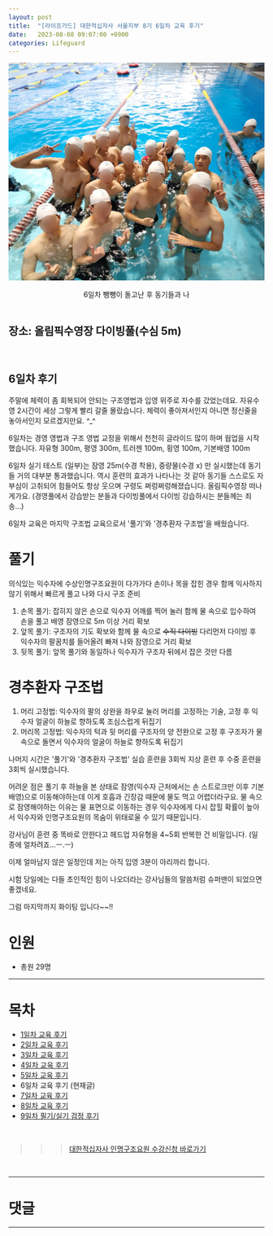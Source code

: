 ```yaml
---
layout: post
title:  "[라이프가드] 대한적십자사 서울지부 8기 6일차 교육 후기"
date:   2023-08-08 09:07:00 +0900
categories: Lifeguard
---
```


![6일차 뺑뺑이 돌고난 후 동기들과 나](https://github.com/neoroman/neoroman.github.io/raw/main/_images/lifeguard/Lifeguard-day6.jpg)
<center>6일차 뺑뺑이 돌고난 후 동기들과 나</center>

<BR />

## 장소: 올림픽수영장 다이빙풀(수심 5m)

<BR />

## 6일차 후기
주말에 체력이 좀 회복되어 안되는 구조영법과 입영 위주로 자수를 갔었는데요.
자유수영 2시간이 세상 그렇게 빨리 갈줄 몰랐습니다.
체력이 좋아져서인지 아니면 정신줄을 놓아서인지 모르겠지만요. ^_^

6일차는 경영 영법과 구조 영법 교정을 위해서 천천히 글라이드 많이 하며 웝업을 시작했습니다.
자유형 300m, 평영 300m, 트러젠 100m, 횡영 100m, 기본배영 100m

6일차 실기 테스트 (일부)는 잠영 25m(수경 착용), 중량물(수경 x) 만 실시했는데 동기들 거의 대부분 통과했습니다.
역시 훈련의 효과가 나타나는 것 같아 동기들 스스로도 자부심이 고취되어 힘들어도 항상 웃으며 구령도 쩌렁쩌렁해졌습니다.
올림픽수영장 떠나게가요. (경영풀에서 강습받는 분들과 다이빙풀에서 다이빙 강습하시는 분들께는 죄송...)

6일차 교육은 마지막 구조법 교육으로서 '풀기'와 '경추환자 구조법'을 배웠습니다.

# 풀기
의식있는 익수자에 수상인명구조요원이 다가가다 손이나 목을 잡힌 경우 함께 익사하지 않기 위해서 빠르게 풀고 나와 다시 구조 준비
1. 손목 풀기: 잡히지 않은 손으로 익수자 어깨를 찍어 눌러 함께 물 속으로 입수하여 손을 풀고 배영 잠영으로 5m 이상 거리 확보
2. 앞목 풀기: 구조자의 기도 확보와 함께 물 속으로 ~~수직 다이빙~~ 다리먼저 다이빙 후 익수자의 팔꿈치를 들어올려 빠져 나와 잠영으로 거리 확보
3. 뒷목 풀기: 앞목 풀기와 동일하나 익수자가 구조자 뒤에서 잡은 것만 다름

# 경추환자 구조법
1. 머리 고정법: 익수자의 팔의 상완을 좌우로 눌러 머리를 고정하는 기술, 고정 후 익수자 얼굴이 하늘로 향하도록 조심스럽게 뒤집기
2. 머리목 고정법: 익수자의 턱과 뒷 머리를 구조자의 양 전완으로 고정 후 구조자가 물속으로 돌면서 익수자의 얼굴이 하늘로 향하도록 뒤집기

나머지 시간은 '풀기'와 '경추환자 구조법' 실습 훈련을 3회씩 지상 훈련 후 수중 훈련을 3회씩 실시했습니다.

어려운 점은 풀기 후 하늘을 본 상태로 잠영(익수자 근처에서는 손 스트로크만 이후 기본 배영)으로 이동해야하는데
이게 호흡과 긴장감 때문에 물도 먹고 어렵더라구요.
물 속으로 잠영해야하는 이유는 물 표면으로 이동하는 경우 익수자에게 다시 잡힐 확률이 높아서
익수자와 인명구조요원의 목숨이 위태로울 수 있기 때문입니다.

강사님이 훈련 중 똑바로 안한다고 헤드업 자유형을 4~5회 반복한 건 비밀입니다. (일종에 얼차려죠...ㅡ.ㅡ)

이제 얼마남지 않은 일정인데 저는 아직 입영 3분이 아리까리 합니다.

시험 당일에는 다들 초인적인 힘이 나오더라는 강사님들의 말씀처럼 슈퍼맨이 되었으면 좋겠네요.

그럼 마지막까지 화이팅 입니다~~!!




# 인원
 - 총원 29명


---
# 목차
- [1일차 교육 후기][day-1]
- [2일차 교육 후기][day-2]
- [3일차 교육 후기][day-3]
- [4일차 교육 후기][day-4]
- [5일차 교육 후기][day-5]
- 6일차 교육 후기 (현재글)
- [7일차 교육 후기][day-7]
- [8일차 교육 후기][day-8]
- [9일차 필기/실기 검정 후기][day-9]


<BR />

>>> [대한적십자사 인명구조요원 수강신청 바로가기][redcross]
<BR />

---

# 댓글
<script src="https://utteranc.es/client.js"
        repo="neoroman/neoroman.github.io"
        issue-term="pathname"
        label="utterances"
        theme="github-light"
        crossorigin="anonymous"
        async>
</script>

---

[day-1]: /RedCross-Lifeguard-day1
[day-2]: /RedCross-Lifeguard-day2
[day-3]: /RedCross-Lifeguard-day3
[day-4]: /RedCross-Lifeguard-day4
[day-5]: /RedCross-Lifeguard-day5
[day-6]: /RedCross-Lifeguard-day6
[day-7]: /RedCross-Lifeguard-day7
[day-8]: /RedCross-Lifeguard-day8
[day-9]: /RedCross-Lifeguard-day9
[redcross]: https://www.redcross.or.kr/learn/edu/edu.do?educode1=02&educode2=02&edutypecode=01
